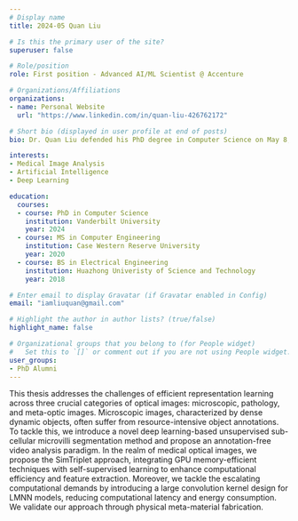 ```yaml
---
# Display name
title: 2024-05 Quan Liu

# Is this the primary user of the site?
superuser: false

# Role/position
role: First position - Advanced AI/ML Scientist @ Accenture 

# Organizations/Affiliations
organizations:
- name: Personal Website
  url: "https://www.linkedin.com/in/quan-liu-426762172"

# Short bio (displayed in user profile at end of posts)
bio: Dr. Quan Liu defended his PhD degree in Computer Science on May 8, 2024, with title "Efficient Representation Learning for Optical Image Analysis" 

interests:
- Medical Image Analysis
- Artificial Intelligence
- Deep Learning

education:
  courses:
  - course: PhD in Computer Science
    institution: Vanderbilt University
    year: 2024
  - course: MS in Computer Engineering
    institution: Case Western Reserve University
    year: 2020
  - course: BS in Electrical Engineering
    institution: Huazhong Univeristy of Science and Technology
    year: 2018

# Enter email to display Gravatar (if Gravatar enabled in Config)
email: "iamliuquan@gmail.com"

# Highlight the author in author lists? (true/false)
highlight_name: false

# Organizational groups that you belong to (for People widget)
#   Set this to `[]` or comment out if you are not using People widget.
user_groups:
- PhD Alumni
---
```


This thesis addresses the challenges of efficient representation learning across three crucial categories of optical images: microscopic, pathology, and meta-optic images.  Microscopic images, characterized by dense dynamic objects, often suffer from resource-intensive object annotations. To tackle this, we introduce a novel deep learning-based unsupervised sub-cellular microvilli segmentation method and propose an annotation-free video analysis paradigm. In the realm of medical optical images, we propose the SimTriplet approach, integrating GPU memory-efficient techniques with self-supervised learning to enhance computational efficiency and feature extraction. Moreover, we tackle the escalating computational demands by introducing a large convolution kernel design for LMNN models, reducing computational latency and energy consumption. We validate our approach through physical meta-material fabrication.
